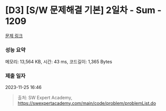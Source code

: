 # [D3] [S/W 문제해결 기본] 2일차 - Sum - 1209 

[문제 링크](https://swexpertacademy.com/main/code/problem/problemDetail.do?contestProbId=AV13_BWKACUCFAYh) 

### 성능 요약

메모리: 13,564 KB, 시간: 43 ms, 코드길이: 1,365 Bytes

### 제출 일자

2023-11-25 16:46



> 출처: SW Expert Academy, https://swexpertacademy.com/main/code/problem/problemList.do